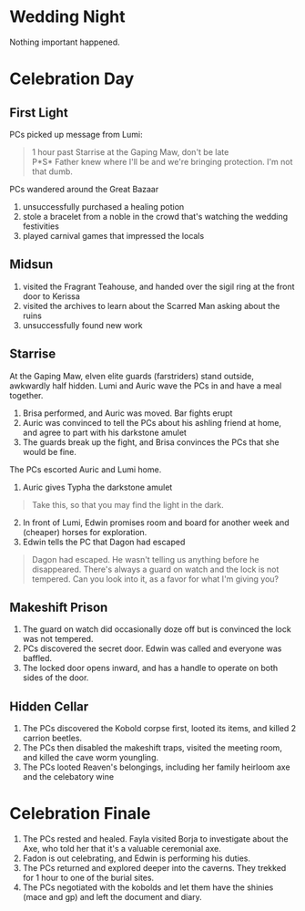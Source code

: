 # Wedding Night
Nothing important happened.

# Celebration Day

## First Light
PCs picked up message from Lumi:

> 1 hour past Starrise at the Gaping Maw, don't be late\
> P\*S\* Father knew where I'll be and we're bringing protection. I'm not that dumb.

PCs wandered around the Great Bazaar
1. unsuccessfully purchased a healing potion
2. stole a bracelet from a noble in the crowd that's watching the wedding festivities
3. played carnival games that impressed the locals

## Midsun

1. visited the Fragrant Teahouse, and handed over the sigil ring at the front door to Kerissa
2. visited the archives to learn about the Scarred Man asking about the ruins
3. unsuccessfully found new work

## Starrise

At the Gaping Maw, elven elite guards (farstriders) stand outside, awkwardly half hidden. Lumi and Auric wave the PCs in and have a meal together.

1. Brisa performed, and Auric was moved. Bar fights erupt
2. Auric was convinced to tell the PCs about his ashling friend at home, and agree to part with his darkstone amulet
3. The guards break up the fight, and Brisa convinces the PCs that she would be fine.

The PCs escorted Auric and Lumi home. 

1. Auric gives Typha the darkstone amulet
 
> Take this, so that you may find the light in the dark.

2. In front of Lumi, Edwin promises room and board for another week and (cheaper) horses for exploration.
3. Edwin tells the PC that Dagon had escaped
 
> Dagon had escaped. He wasn't telling us anything before he disappeared. There's always a guard on watch and the lock is not tempered. Can you look into it, as a favor for what I'm giving you?

## Makeshift Prison

1. The guard on watch did occasionally doze off but is convinced the lock was not tempered.
2. PCs discovered the secret door. Edwin was called and everyone was baffled.
3. The locked door opens inward, and has a handle to operate on both sides of the door.

## Hidden Cellar

1. The PCs discovered the Kobold corpse first, looted its items, and killed 2 carrion beetles.
2. The PCs then disabled the makeshift traps, visited the meeting room, and killed the cave worm youngling.
3. The PCs looted Reaven's belongings, including her family heirloom axe and the celebatory wine

# Celebration Finale

1. The PCs rested and healed. Fayla visited Borja to investigate about the Axe, who told her that it's a valuable ceremonial axe.
2. Fadon is out celebrating, and Edwin is performing his duties.
3. The PCs returned and explored deeper into the caverns. They trekked for 1 hour to one of the burial sites.
4. The PCs negotiated with the kobolds and let them have the shinies (mace and gp) and left the document and diary.